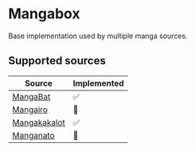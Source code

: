 # Mangabox

Base implementation used by multiple manga sources.

## Supported sources

| Source | Implemented |
| --- | --- |
| [MangaBat][mangabat] | :white_check_mark: |
| [Mangairo][mangairo] | :red_circle: |
| [Mangakakalot][mangakakalot] | :white_check_mark: |
| [Manganato][manganato] | :red_circle: |

[mangabat]: https://h.mangabat.com/
[mangairo]: https://w.mangairo.com/
[mangakakalot]: https://mangakakalot.com/
[manganato]: https://manganato.com/
